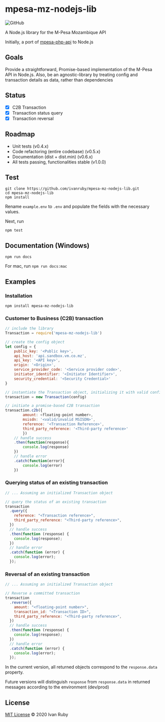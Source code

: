 # mpesa-mz-nodejs-lib

![GitHub](https://img.shields.io/github/license/ivanruby/mpesa-nodejs-api)

A Node.js library for the M-Pesa Mozambique API

Initially, a port of [mpesa-php-api](https://github.com/abdulmueid/mpesa-php-api) to Node.js

## Goals

Provide a straightforward, Promise-based implementation of the M-Pesa API in Node.js.
Also, be an agnostic-library by treating config and transaction details as data, rather than dependencies

## Status

- [x] C2B Transaction
- [x] Transaction status query
- [x] Transaction reversal

## Roadmap

- Unit tests (v0.4.x)
- Code refactoring (entire codebase) (v0.5.x)
- Documentation (dist + dist.min) (v0.6.x)
- All tests passing, functionalities stable (v1.0.0)

## Test

```
git clone https://github.com/ivanruby/mpesa-mz-nodejs-lib.git
cd mpesa-mz-nodejs-lib
npm install
```

Rename `example.env` to `.env` and populate the fields with the necessary values.

Next, run

`npm test`

## Documentation (Windows)

```
npm run docs
```

For mac, run `npm run docs:mac`

## Examples

### Installation

```
npm install mpesa-mz-nodejs-lib
```

### Customer to Business (C2B) transaction

```javascript
// include the library
Transaction = require('mpesa-mz-nodejs-lib')

// create the config object
let config = {
    public_key: '<Public key>',
    api_host: 'api.sandbox.vm.co.mz',
    api_key: '<API key>',
    origin: '<Origin>',
    service_provider_code: '<Service provider code>',
    initiator_identifier: '<Initiator Identifier>',
    security_credential: '<Security Credential>'
}

// instantiate the Transaction object, initializing it with valid config
transaction = new Transaction(config)

// initiate a promise-based C2B transaction
transaction.c2b({
        amount: <floating-point number>,
        msisdn: '<valid/invalid MSISDN>',
        reference: '<Transaction Reference>',
        third_party_reference: '<Third-party reference>'
        })
    // handle success
    .then(function(response){
        console.log(response)
    })
    // handle error
    .catch(function(error){
        console.log(error)
    })
```

### Querying status of an existing transaction

```javascript
// ... Assuming an initialized Transaction object

// query the status of an existing transaction
transaction
  .query({
    reference: "<Transaction reference>",
    third_party_reference: "<Third-party reference>",
  })
  // handle success
  .then(function (response) {
    console.log(response);
  })
  // handle error
  .catch(function (error) {
    console.log(error);
  });
```

### Reversal of an existing transaction

```javascript
// ... Assuming an initialized Transaction object

// Reverse a committed transaction
transaction
  .reverse({
    amount: "<floating-point number>",
    transaction_id: "<Transaction ID>",
    third_party_reference: "<Third-party reference>",
  })
  // handle success
  .then(function (response) {
    console.log(response);
  })
  // handle error
  .catch(function (error) {
    console.log(error);
  });
```

In the current version, all returned objects correspond to the `response.data` property.

Future versions will distinguish `response` from `response.data` in returned messages according to the environment (dev/prod)

## License

[MIT License](LICENSE) &copy; 2020 Ivan Ruby
